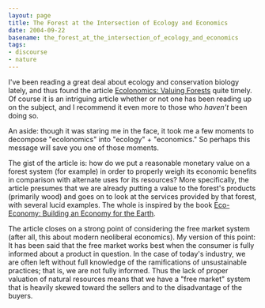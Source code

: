 ```yaml
---
layout: page
title: The Forest at the Intersection of Ecology and Economics
date: 2004-09-22
basename: the_forest_at_the_intersection_of_ecology_and_economics
tags:
- discourse
- nature
---
```


I've been reading a great deal about ecology and conservation biology lately,
and thus found the article [Ecolonomics: Valuing
Forests](http://windsofchange.net/archives/005533.php) quite timely. Of course it is an intriguing article whether or not
one has been reading up on the subject, and I recommend it even more to those
who _haven't_ been doing so.

<!--more-->

An aside: though it was staring me in the face, it took me a few moments to
decompose "ecolonomics" into "ecology" + "economics." So perhaps this message
will save you one of those moments.

The gist of the article is: how do we put a reasonable monetary value on a
forest system (for example) in order to properly weigh its economic benefits in
comparison with alternate uses for its resources? More specifically, the article
presumes that we are already putting a value to the forest's products (primarily
wood) and goes on to look at the services provided by that forest, with several
lucid examples. The whole is inspired by the book [Eco-Economy: Building an
Economy for the Earth](http://earth-policy.org/Books/Eco/index.htm).

The article closes on a strong point of considering the free market system
(after all, this about modern neoliberal economics). My version of this point:
It has been said that the free market works best when the consumer is fully
informed about a product in question. In the case of today's industry, we are
often left without full knowledge of the ramifications of unsustainable
practices; that is, we are not fully informed. Thus the lack of proper valuation
of natural resources means that we have a "free market" system that is heavily
skewed toward the sellers and to the disadvantage of the buyers.
